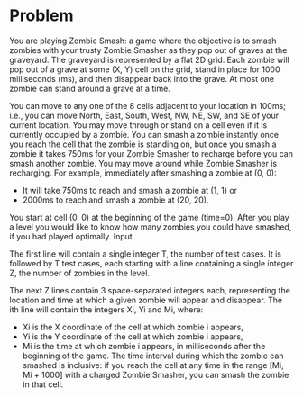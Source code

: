 # Problem

You are playing Zombie Smash: a game where the objective is to smash zombies with your trusty Zombie Smasher as they pop out of graves at the graveyard. The graveyard is represented by a flat 2D grid. Each zombie will pop out of a grave at some (X, Y) cell on the grid, stand in place for 1000 milliseconds (ms), and then disappear back into the grave. At most one zombie can stand around a grave at a time.

You can move to any one of the 8 cells adjacent to your location in 100ms; i.e., you can move North, East, South, West, NW, NE, SW, and SE of your current location. You may move through or stand on a cell even if it is currently occupied by a zombie. You can smash a zombie instantly once you reach the cell that the zombie is standing on, but once you smash a zombie it takes 750ms for your Zombie Smasher to recharge before you can smash another zombie. You may move around while Zombie Smasher is recharging. For example, immediately after smashing a zombie at (0, 0):

-  It will take 750ms to reach and smash a zombie at (1, 1) or
-  2000ms to reach and smash a zombie at (20, 20). 

You start at cell (0, 0) at the beginning of the game (time=0). After you play a level you would like to know how many zombies you could have smashed, if you had played optimally.
Input

The first line will contain a single integer T, the number of test cases. It is followed by T test cases, each starting with a line containing a single integer Z, the number of zombies in the level.

The next Z lines contain 3 space-separated integers each, representing the location and time at which a given zombie will appear and disappear. The ith line will contain the integers Xi, Yi and Mi, where:

-  Xi is the X coordinate of the cell at which zombie i appears,
-  Yi is the Y coordinate of the cell at which zombie i appears,
-  Mi is the time at which zombie i appears, in milliseconds after the beginning of the game. The time interval during which the zombie can smashed is inclusive: if you reach the cell at any time in the range [Mi, Mi + 1000] with a charged Zombie Smasher, you can smash the zombie in that cell.
